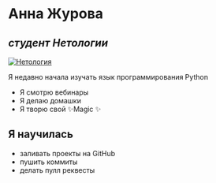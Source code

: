 # Анна Журова
## _студент Нетологии_

[![Нетология](https://netology.ru/dist/public/images/logo-color-text_89097e.svg)](https://netology.ru/)

Я недавно начала изучать язык программирования Python


- Я смотрю вебинары
- Я делаю домашки
- Я творю свой ✨Magic ✨

## Я научилась

- заливать проекты на GitHub
- пушить коммиты
- делать пулл реквесты

